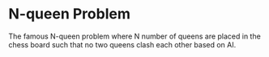 # N-queen Problem
The famous N-queen problem where N number of queens are placed in the chess board such that no two queens clash each other 
based on AI. 

